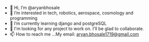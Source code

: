 - 👋 Hi, I’m @aryanbhosale
- 👀 I’m interested in tech, robotics, aerospace, cosmology and programming
- 🌱 I’m currently learning django and postgreSQL
- 💞️ I'm looking for any project to work on. I'll be glad to collaborate.
- 📫 How to reach me ...My email: aryan.bhosale1719@gmail.com

<!---
Spartan0070/Spartan0070 is a ✨ special ✨ repository because its `README.md` (this file) appears on your GitHub profile.
You can click the Preview link to take a look at your changes.
--->
